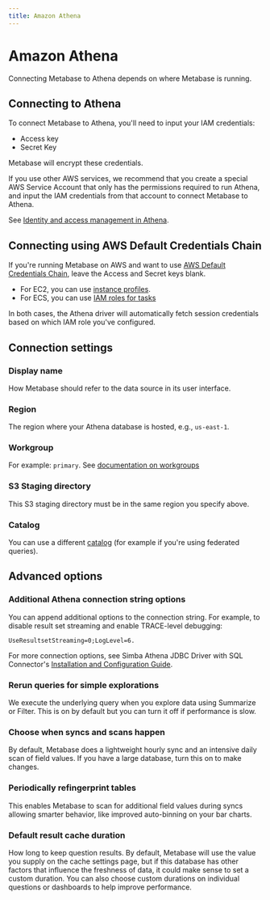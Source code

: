 ```yaml
---
title: Amazon Athena
---
```


# Amazon Athena

Connecting Metabase to Athena depends on where Metabase is running.

## Connecting to Athena 

To connect Metabase to Athena, you'll need to input your IAM credentials:

- Access key
- Secret Key

Metabase will encrypt these credentials.

If you use other AWS services, we recommend that you create a special AWS Service Account that only has the permissions required to run Athena, and input the IAM credentials from that account to connect Metabase to Athena.

See [Identity and access management in Athena](https://docs.aws.amazon.com/athena/latest/ug/security-iam-athena.html).

## Connecting using AWS Default Credentials Chain

If you're running Metabase on AWS and want to use [AWS Default Credentials Chain](https://docs.aws.amazon.com/sdk-for-java/v1/developer-guide/credentials.html#credentials-default), leave the Access and Secret keys blank.

- For EC2, you can use [instance profiles](https://docs.aws.amazon.com/IAM/latest/UserGuide/id_roles_use_switch-role-ec2_instance-profiles.html).
- For ECS, you can use [IAM roles for tasks](https://docs.aws.amazon.com/AmazonECS/latest/developerguide/task-iam-roles.html)

In both cases, the Athena driver will automatically fetch session credentials based on which IAM role you've configured.

## Connection settings

### Display name

How Metabase should refer to the data source in its user interface.

### Region

The region where your Athena database is hosted, e.g., `us-east-1`.

### Workgroup

For example: `primary`. See [documentation on workgroups](https://docs.aws.amazon.com/athena/latest/ug/user-created-workgroups.html)

### S3 Staging directory

This S3 staging directory must be in the same region you specify above.

### Catalog

You can use a different [catalog](https://docs.aws.amazon.com/athena/latest/ug/understanding-tables-databases-and-the-data-catalog.html) (for example if you're using federated queries).

## Advanced options

### Additional Athena connection string options

You can append additional options to the connection string. For example, to disable result set streaming and enable TRACE-level debugging:

```
UseResultsetStreaming=0;LogLevel=6.
```

For more connection options, see Simba Athena JDBC Driver with SQL Connector's [Installation and Configuration Guide](https://s3.amazonaws.com/athena-downloads/drivers/JDBC/SimbaAthenaJDBC_2.0.13/docs/Simba+Athena+JDBC+Driver+Install+and+Configuration+Guide.pdf).

### Rerun queries for simple explorations

We execute the underlying query when you explore data using Summarize or Filter. This is on by default but you can turn it off if performance is slow.

### Choose when syncs and scans happen

By default, Metabase does a lightweight hourly sync and an intensive daily scan of field values. If you have a large database, turn this on to make changes.

### Periodically refingerprint tables

This enables Metabase to scan for additional field values during syncs allowing smarter behavior, like improved auto-binning on your bar charts.

### Default result cache duration

How long to keep question results. By default, Metabase will use the value you supply on the cache settings page, but if this database has other factors that influence the freshness of data, it could make sense to set a custom duration. You can also choose custom durations on individual questions or dashboards to help improve performance.
